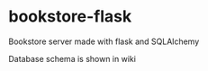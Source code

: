 # bookstore-flask
Bookstore server made with flask and SQLAlchemy

Database schema is shown in wiki
